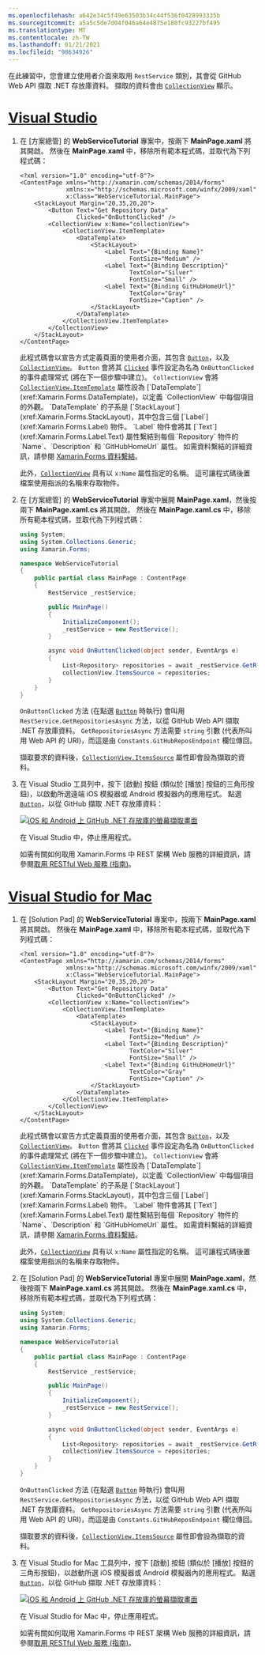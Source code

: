 ```yaml
---
ms.openlocfilehash: a642e34c5f49e63503b34c44f536f0428993335b
ms.sourcegitcommit: a5a5c5de7d04f046a64e4875e180fc93227bf495
ms.translationtype: MT
ms.contentlocale: zh-TW
ms.lasthandoff: 01/21/2021
ms.locfileid: "98634926"
---
```

在此練習中，您會建立使用者介面來取用 `RestService` 類別，其會從 GitHub Web API 擷取 .NET 存放庫資料。 擷取的資料會由 [`CollectionView`](xref:Xamarin.Forms.CollectionView) 顯示。

# <a name="visual-studio"></a>[Visual Studio](#tab/vswin)

1. 在 [方案總管] 的 **WebServiceTutorial** 專案中，按兩下 **MainPage.xaml** 將其開啟。 然後在 **MainPage.xaml** 中，移除所有範本程式碼，並取代為下列程式碼：

    ```xaml
    <?xml version="1.0" encoding="utf-8"?>
    <ContentPage xmlns="http://xamarin.com/schemas/2014/forms"
                 xmlns:x="http://schemas.microsoft.com/winfx/2009/xaml"
                 x:Class="WebServiceTutorial.MainPage">
        <StackLayout Margin="20,35,20,20">
            <Button Text="Get Repository Data"
                    Clicked="OnButtonClicked" />
            <CollectionView x:Name="collectionView">
                <CollectionView.ItemTemplate>
                    <DataTemplate>
                        <StackLayout>
                            <Label Text="{Binding Name}"
                                   FontSize="Medium" />
                            <Label Text="{Binding Description}"
                                   TextColor="Silver"
                                   FontSize="Small" />
                            <Label Text="{Binding GitHubHomeUrl}"
                                   TextColor="Gray"
                                   FontSize="Caption" />
                        </StackLayout>
                    </DataTemplate>
                </CollectionView.ItemTemplate>
            </CollectionView>
        </StackLayout>
    </ContentPage>
    ```

    此程式碼會以宣告方式定義頁面的使用者介面，其包含 [`Button`](xref:Xamarin.Forms.Button)，以及 [`CollectionView`](xref:Xamarin.Forms.CollectionView)。 `Button` 會將其 [`Clicked`](xref:Xamarin.Forms.Button.Clicked) 事件設定為名為 `OnButtonClicked` 的事件處理常式 (將在下一個步驟中建立)。 `CollectionView` 會將 [`CollectionView.ItemTemplate`](xref:Xamarin.Forms.ItemsView`1.ItemTemplate) 屬性設為 [`DataTemplate`](xref:Xamarin.Forms.DataTemplate)，以定義 `CollectionView` 中每個項目的外觀。 `DataTemplate` 的子系是 [`StackLayout`](xref:Xamarin.Forms.StackLayout)，其中包含三個 [`Label`](xref:Xamarin.Forms.Label) 物件。 `Label` 物件會將其 [`Text`](xref:Xamarin.Forms.Label.Text) 屬性繫結到每個 `Repository` 物件的 `Name`、`Description` 和 `GitHubHomeUrl` 屬性。 如需資料繫結的詳細資訊，請參閱 [Xamarin.Forms 資料繫結](~/xamarin-forms/app-fundamentals/data-binding/index.md)。

    此外，[`CollectionView`](xref:Xamarin.Forms.CollectionView) 具有以 `x:Name` 屬性指定的名稱。 這可讓程式碼後置檔案使用指派的名稱來存取物件。

1. 在 [方案總管] 的 **WebServiceTutorial** 專案中展開 **MainPage.xaml**，然後按兩下 **MainPage.xaml.cs** 將其開啟。 然後在 **MainPage.xaml.cs** 中，移除所有範本程式碼，並取代為下列程式碼：

    ```csharp
    using System;
    using System.Collections.Generic;
    using Xamarin.Forms;

    namespace WebServiceTutorial
    {
        public partial class MainPage : ContentPage
        {
            RestService _restService;

            public MainPage()
            {
                InitializeComponent();
                _restService = new RestService();
            }

            async void OnButtonClicked(object sender, EventArgs e)
            {
                List<Repository> repositories = await _restService.GetRepositoriesAsync(Constants.GitHubReposEndpoint);
                collectionView.ItemsSource = repositories;
            }
        }
    }
    ```

    `OnButtonClicked` 方法 (在點選 [`Button`](xref:Xamarin.Forms.Button) 時執行) 會叫用 `RestService.GetRepositoriesAsync` 方法，以從 GitHub Web API 擷取 .NET 存放庫資料。 `GetRepositoriesAsync` 方法需要 `string` 引數 (代表所叫用 Web API 的 URI)，而這是由 `Constants.GitHubReposEndpoint` 欄位傳回。

    擷取要求的資料後，[`CollectionView.ItemsSource`](xref:Xamarin.Forms.ItemsView`1.ItemsSource) 屬性即會設為擷取的資料。

1. 在 Visual Studio 工具列中，按下 [啟動] 按鈕 (類似於 [播放] 按鈕的三角形按鈕)，以啟動所選遠端 iOS 模擬器或 Android 模擬器內的應用程式。 點選 [`Button`](xref:Xamarin.Forms.Button)，以從 GitHub 擷取 .NET 存放庫資料：

    [![iOS 和 Android 上 GitHub .NET 存放庫的螢幕擷取畫面](../images/consume-web-service.png)](../images/consume-web-service-large.png#lightbox)

    在 Visual Studio 中，停止應用程式。

    如需有關如何取用 Xamarin.Forms 中 REST 架構 Web 服務的詳細資訊，請參閱[取用 RESTful Web 服務 (指南)](~/xamarin-forms/data-cloud/web-services/rest.md)。

# <a name="visual-studio-for-mac"></a>[Visual Studio for Mac](#tab/vsmac)

1. 在 [Solution Pad] 的 **WebServiceTutorial** 專案中，按兩下 **MainPage.xaml** 將其開啟。 然後在 **MainPage.xaml** 中，移除所有範本程式碼，並取代為下列程式碼：

    ```xaml
    <?xml version="1.0" encoding="utf-8"?>
    <ContentPage xmlns="http://xamarin.com/schemas/2014/forms"
                 xmlns:x="http://schemas.microsoft.com/winfx/2009/xaml"
                 x:Class="WebServiceTutorial.MainPage">
        <StackLayout Margin="20,35,20,20">
            <Button Text="Get Repository Data"
                    Clicked="OnButtonClicked" />
            <CollectionView x:Name="collectionView">
                <CollectionView.ItemTemplate>
                    <DataTemplate>
                        <StackLayout>
                            <Label Text="{Binding Name}"
                                   FontSize="Medium" />
                            <Label Text="{Binding Description}"
                                   TextColor="Silver"
                                   FontSize="Small" />
                            <Label Text="{Binding GitHubHomeUrl}"
                                   TextColor="Gray"
                                   FontSize="Caption" />
                        </StackLayout>
                    </DataTemplate>
                </CollectionView.ItemTemplate>
            </CollectionView>
        </StackLayout>
    </ContentPage>
    ```

    此程式碼會以宣告方式定義頁面的使用者介面，其包含 [`Button`](xref:Xamarin.Forms.Button)，以及 [`CollectionView`](xref:Xamarin.Forms.CollectionView)。 `Button` 會將其 [`Clicked`](xref:Xamarin.Forms.Button.Clicked) 事件設定為名為 `OnButtonClicked` 的事件處理常式 (將在下一個步驟中建立)。 `CollectionView` 會將 [`CollectionView.ItemTemplate`](xref:Xamarin.Forms.ItemsView`1.ItemTemplate) 屬性設為 [`DataTemplate`](xref:Xamarin.Forms.DataTemplate)，以定義 `CollectionView` 中每個項目的外觀。 `DataTemplate` 的子系是 [`StackLayout`](xref:Xamarin.Forms.StackLayout)，其中包含三個 [`Label`](xref:Xamarin.Forms.Label) 物件。 `Label` 物件會將其 [`Text`](xref:Xamarin.Forms.Label.Text) 屬性繫結到每個 `Repository` 物件的 `Name`、`Description` 和 `GitHubHomeUrl` 屬性。 如需資料繫結的詳細資訊，請參閱 [Xamarin.Forms 資料繫結](~/xamarin-forms/app-fundamentals/data-binding/index.md)。

    此外，[`CollectionView`](xref:Xamarin.Forms.CollectionView) 具有以 `x:Name` 屬性指定的名稱。 這可讓程式碼後置檔案使用指派的名稱來存取物件。

1. 在 [Solution Pad] 的 **WebServiceTutorial** 專案中展開 **MainPage.xaml**，然後按兩下 **MainPage.xaml.cs** 將其開啟。 然後在 **MainPage.xaml.cs** 中，移除所有範本程式碼，並取代為下列程式碼：

    ```csharp
    using System;
    using System.Collections.Generic;
    using Xamarin.Forms;

    namespace WebServiceTutorial
    {
        public partial class MainPage : ContentPage
        {
            RestService _restService;

            public MainPage()
            {
                InitializeComponent();
                _restService = new RestService();
            }

            async void OnButtonClicked(object sender, EventArgs e)
            {
                List<Repository> repositories = await _restService.GetRepositoriesAsync(Constants.GitHubReposEndpoint);
                collectionView.ItemsSource = repositories;
            }
        }
    }
    ```

    `OnButtonClicked` 方法 (在點選 [`Button`](xref:Xamarin.Forms.Button) 時執行) 會叫用 `RestService.GetRepositoriesAsync` 方法，以從 GitHub Web API 擷取 .NET 存放庫資料。 `GetRepositoriesAsync` 方法需要 `string` 引數 (代表所叫用 Web API 的 URI)，而這是由 `Constants.GitHubReposEndpoint` 欄位傳回。

    擷取要求的資料後，[`CollectionView.ItemsSource`](xref:Xamarin.Forms.ItemsView`1.ItemsSource) 屬性即會設為擷取的資料。

1. 在 Visual Studio for Mac 工具列中，按下 [啟動] 按鈕 (類似於 [播放] 按鈕的三角形按鈕)，以啟動所選 iOS 模擬器或 Android 模擬器內的應用程式。 點選 [`Button`](xref:Xamarin.Forms.Button)，以從 GitHub 擷取 .NET 存放庫資料：

    [![iOS 和 Android 上 GitHub .NET 存放庫的螢幕擷取畫面](../images/consume-web-service.png)](../images/consume-web-service-large.png#lightbox)

    在 Visual Studio for Mac 中，停止應用程式。

    如需有關如何取用 Xamarin.Forms 中 REST 架構 Web 服務的詳細資訊，請參閱[取用 RESTful Web 服務 (指南)](~/xamarin-forms/data-cloud/web-services/rest.md)。
